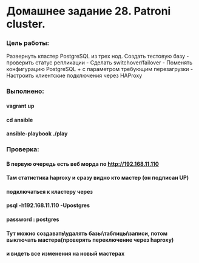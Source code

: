 # Домашнее задание 28. Patroni cluster. 
### Цель работы: 
Развернуть кластер PostgreSQL из трех нод. Создать тестовую базу - проверить статус репликации - Сделать switchover/failover - Поменять конфигурацию PostgreSQL + с параметром требующим перезагрузки - Настроить клиентские подключения через HAProxy 

### Выполнено: 
#### vagrant up 
#### cd ansible 
#### ansible-playbook ./play 

### Проверка: 
#### В первую очередь есть веб морда по http://192.168.11.110
#### Там стaтистика haproxy и сразу видно кто мастер (он подписан UP) 
#### подключаться к кластеру через 
#### psql -h192.168.11.110 -Upostgres 
#### password : postgres 
#### Тут можно создавать\удалять базы\таблицы\записи, потом выключать мастера(проверять переключение через haproxy)
#### и видеть все изменения на новый мастерах 
